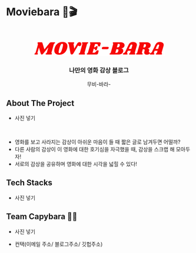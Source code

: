 <!-- PROJECT LOGO -->
# Moviebara 🍿🎬

<br />
<p align="center">
  <a href="https://www.moviebara.com">
    <img src="/src/css/images/MOVIE-BARA.png" alt="Logo">
  </a>

  <h3 align="center">나만의 영화 감상 블로그</h3>

  <p align="center">
    무비-바라-
  </p>
</p>


<!-- ABOUT THE PROJECT -->
## About The Project 

* 사진 넣기

<br>

* 영화를 보고 사라지는 감상이 아쉬운 마음이 들 때 짧은 글로 남겨두면 어떨까?
* 다른 사람의 감상이 이 영화에 대한 호기심을 자극했을 때, 감상을 스크랩 해 모아두자!
* 서로의 감상을 공유하며 영화에 대한 시각을 넓힐 수 있다!

## Tech Stacks

* 사진 넣기


<!-- CONTACT -->
## Team Capybara 👫👫

* 사진 넣기

* 컨택(이메일 주소/ 블로그주소/ 깃헙주소)

##

